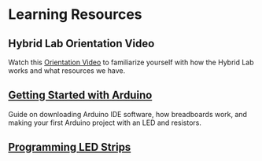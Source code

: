 # Learning Resources
## Hybrid Lab Orientation Video
Watch this [Orientation Video](https://drive.google.com/file/d/1KSwYq2ss4aKgwpnr2WliPHES3kHg1nob/view?usp=sharing) to familiarize yourself with how the Hybrid Lab works and what resources we have.
## [Getting Started with Arduino](https://github.com/CCAHybridLab/LearningResources/tree/main/Arduino)
Guide on downloading Arduino IDE software, how breadboards work, and making your first Arduino project with an LED and resistors.
## [Programming LED Strips](https://github.com/CCAHybridLab/LearningResources/tree/main/LEDs)

    
